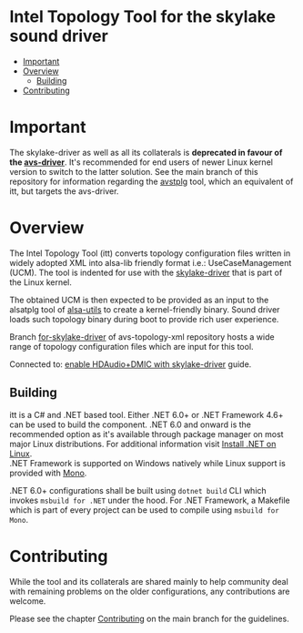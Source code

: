 Intel Topology Tool for the skylake sound driver
================================================

 * [Important](#important)
 * [Overview](#overview)
   * [Building](#building)
 * [Contributing](#contributing)

# Important

The skylake-driver as well as all its collaterals is **deprecated in favour of the
[avs-driver](https://git.kernel.org/pub/scm/linux/kernel/git/torvalds/linux.git/tree/sound/soc/intel/avs)**.
It's recommended for end users of newer Linux kernel version to switch to the latter solution. See
the main branch of this repository for information regarding the
[avstplg](https://github.com/thesofproject/avsdk#avstplg) tool, which an equivalent of itt, but
targets the avs-driver.

# Overview

The Intel Topology Tool (itt) converts topology configuration files written in widely adopted XML
into alsa-lib friendly format i.e.: UseCaseManagement (UCM). The tool is indented for use with the
[skylake-driver](https://git.kernel.org/pub/scm/linux/kernel/git/torvalds/linux.git/tree/sound/soc/intel/skylake)
that is part of the Linux kernel.

The obtained UCM is then expected to be provided as an input to the alsatplg tool of
[alsa-utils](https://github.com/alsa-project/alsa-utils) to create a kernel-friendly binary. Sound
driver loads such topology binary during boot to provide rich user experience.

Branch
[for-skylake-driver](https://github.com/thesofproject/avs-topology-xml/tree/for-skylake-driver)
of avs-topology-xml repository hosts a wide range of topology configuration files which are input
for this tool.

Connected to:
[enable HDAudio+DMIC with skylake-driver](https://gist.github.com/crojewsk/4e6382bfb0dbfaaf60513174211f29cb)
guide.

## Building

itt is a C# and .NET based tool. Either .NET 6.0+ or .NET Framework 4.6+ can be used to build the
component. .NET 6.0 and onward is the recommended option as it's available through package manager
on most major Linux distributions. For additional information visit
[Install .NET on Linux](https://learn.microsoft.com/en-us/dotnet/core/install/linux).\
.NET Framework is supported on Windows natively while Linux support is provided with
[Mono](https://www.mono-project.com/download/stable/).

.NET 6.0+ configurations shall be built using `dotnet build` CLI which invokes `msbuild for .NET`
under the hood. For .NET Framework, a Makefile which is part of every project can be used to compile
using `msbuild for Mono`.

# Contributing

While the tool and its collaterals are shared mainly to help community deal with remaining problems
on the older configurations, any contributions are welcome.

Please see the chapter [Contributing](https://github.com/thesofproject/avsdk#contributing) on the
main branch for the guidelines.
